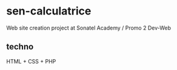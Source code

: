 # sen-calculatrice
Web site creation project at Sonatel Academy / Promo 2 Dev-Web

## techno
HTML + CSS + PHP
